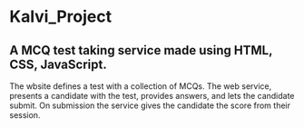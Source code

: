 # Kalvi_Project
## A MCQ test taking service made using HTML, CSS, JavaScript.
The wbsite defines a test with a collection of MCQs. 
The web service, presents a candidate with the test, provides answers, and lets the candidate submit. 
On submission the service gives the candidate the score from their session.
